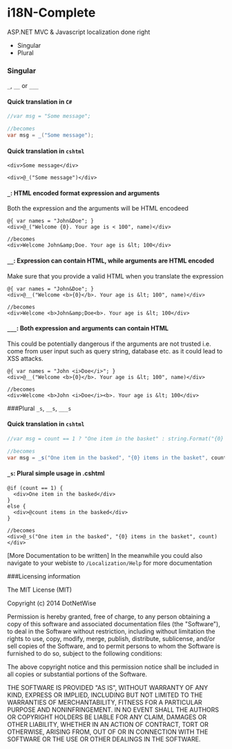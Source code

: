 i18N-Complete
=============

ASP.NET MVC &amp; Javascript localization done right

* Singular
* Plural


### Singular 
`_`, `__` or `___`

#### Quick translation in `C#`

```cs
//var msg = "Some message"; 

//becomes
var msg = _("Some message");
```

#### Quick translation in `cshtml`

```cshtml
<div>Some message</div>

<div>@_("Some message")</div>
```

#### `_`: HTML encoded format expression and arguments
Both the expression and the arguments will be HTML encodeed

```cshtml
@{ var names = "John&Doe"; }
<div>@_("Welcome {0}. Your age is < 100", name)</div>

//becomes
<div>Welcome John&amp;Doe. Your age is &lt; 100</div>
```

#### `__`: Expression can contain HTML, while arguments are HTML encoded
Make sure that you provide a valid HTML when you translate the expression

```cshtml
@{ var names = "John&Doe"; }
<div>@__("Welcome <b>{0}</b>. Your age is &lt; 100", name)</div>

//becomes
<div>Welcome <b>John&amp;Doe<b>. Your age is &lt; 100</div>
```

#### `___`: Both expression and arguments can contain HTML
This could be potentially dangerous if the arguments are not trusted i.e. come from user input such as query string, database etc. as it could lead to XSS attacks.

```cshtml
@{ var names = "John <i>Doe</i>"; }
<div>@__("Welcome <b>{0}</b>. Your age is &lt; 100", name)</div>

//becomes
<div>Welcome <b>John <i>Doe</i><b>. Your age is &lt; 100</div>
```

###Plural 
`_s`, `__s`, `___s`

#### Quick translation in `cshtml`
```cs
//var msg = count == 1 ? "One item in the basket" : string.Format("{0} items in the basket", count); 

//becomes
var msg = _s("One item in the basked", "{0} items in the basket", count);
```

#### `_s`: Plural simple usage in .cshtml
```cshtml
@if (count == 1) {
  <div>One item in the basked</div>
}
else {
  <div>@count items in the basked</div>
}

//becomes
<div>@_s("One item in the basked", "{0} items in the basket", count)</div>
```

[More Documentation to be written]
In the meanwhile you could also navigate to your webiste to `/Localization/Help` for more documentation

###Licensing information

The MIT License (MIT)

Copyright (c) 2014 DotNetWise

Permission is hereby granted, free of charge, to any person obtaining a copy
of this software and associated documentation files (the "Software"), to deal
in the Software without restriction, including without limitation the rights
to use, copy, modify, merge, publish, distribute, sublicense, and/or sell
copies of the Software, and to permit persons to whom the Software is
furnished to do so, subject to the following conditions:

The above copyright notice and this permission notice shall be included in all
copies or substantial portions of the Software.

THE SOFTWARE IS PROVIDED "AS IS", WITHOUT WARRANTY OF ANY KIND, EXPRESS OR
IMPLIED, INCLUDING BUT NOT LIMITED TO THE WARRANTIES OF MERCHANTABILITY,
FITNESS FOR A PARTICULAR PURPOSE AND NONINFRINGEMENT. IN NO EVENT SHALL THE
AUTHORS OR COPYRIGHT HOLDERS BE LIABLE FOR ANY CLAIM, DAMAGES OR OTHER
LIABILITY, WHETHER IN AN ACTION OF CONTRACT, TORT OR OTHERWISE, ARISING FROM,
OUT OF OR IN CONNECTION WITH THE SOFTWARE OR THE USE OR OTHER DEALINGS IN THE
SOFTWARE.
